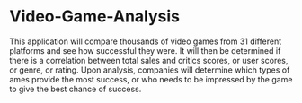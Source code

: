 # Video-Game-Analysis
This application will compare thousands of video games from 31 different platforms and see how successful they were. It will then be determined if there is a correlation between total sales and critics scores, or user scores, or genre, or rating. Upon analysis, companies will determine which types of ames provide the most success, or who needs to be impressed by the game to give the best chance of success.
